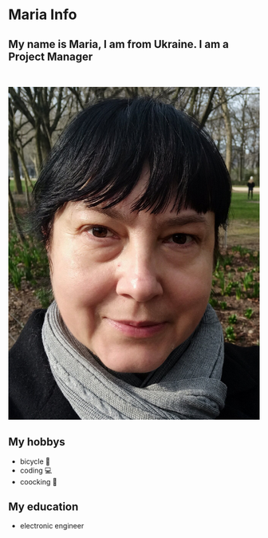# Maria Info

## My name is Maria, I am from Ukraine. I am a Project Manager

&nbsp;

![hyf](./maria.jpg)

## My hobbys

- bicycle 🚴
- coding 💻
- coocking 🧁

## My education

- electronic engineer
